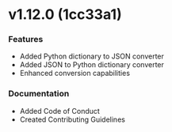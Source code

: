 # v1.12.0 (1cc33a1)

### Features
- Added Python dictionary to JSON converter
- Added JSON to Python dictionary converter
- Enhanced conversion capabilities

### Documentation
- Added Code of Conduct
- Created Contributing Guidelines